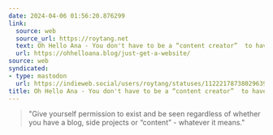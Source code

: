 ```yaml
---
date: 2024-04-06 01:56:20.876299
link:
  source: web
  source_url: https://roytang.net
  text: Oh Hello Ana - You don't have to be a “content creator”  to have a website.
  url: https://ohhelloana.blog/just-get-a-website/
source: web
syndicated:
- type: mastodon
  url: https://indieweb.social/users/roytang/statuses/112221787380296393
title: Oh Hello Ana - You don't have to be a “content creator”  to have a website.
---
```


> "Give yourself permission to exist and be seen regardless of whether you have a blog, side projects or “content” - whatever it means."
